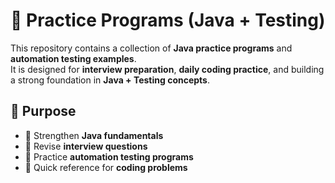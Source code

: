 # 🚀 Practice Programs (Java + Testing)

This repository contains a collection of **Java practice programs** and **automation testing examples**.  
It is designed for **interview preparation**, **daily coding practice**, and building a strong foundation in **Java + Testing concepts**.

## 🎯 Purpose
- 📌 Strengthen **Java fundamentals**  
- 📌 Revise **interview questions**  
- 📌 Practice **automation testing programs**  
- 📌 Quick reference for **coding problems**

